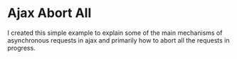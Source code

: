 # Ajax Abort All

I created this simple example to explain some of the main mechanisms of asynchronous requests in ajax and primarily how to abort all the requests in progress.
